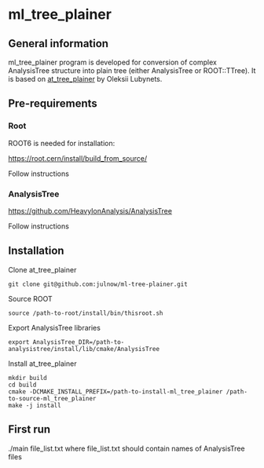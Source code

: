# ml_tree_plainer

## General information

ml_tree_plainer program is developed for conversion of complex AnalysisTree structure into plain tree (either AnalysisTree or ROOT::TTree).
It is based on [at_tree_plainer](http://git.cbm.gsi.de:o.lubynets/at_tree_plainer.git) by Oleksii Lubynets.

## Pre-requirements

### Root

ROOT6 is needed for installation:

https://root.cern/install/build_from_source/

Follow instructions
    
### AnalysisTree

https://github.com/HeavyIonAnalysis/AnalysisTree

Follow instructions

## Installation

Clone at_tree_plainer

    git clone git@github.com:julnow/ml-tree-plainer.git
    
Source ROOT

    source /path-to-root/install/bin/thisroot.sh
    
Export AnalysisTree libraries

    export AnalysisTree_DIR=/path-to-analysistree/install/lib/cmake/AnalysisTree
    
Install at_tree_plainer
    
    mkdir build
    cd build
    cmake -DCMAKE_INSTALL_PREFIX=/path-to-install-ml_tree_plainer /path-to-source-ml_tree_plainer
    make -j install
    
## First run

./main file_list.txt
where file_list.txt should contain names of AnalysisTree files


